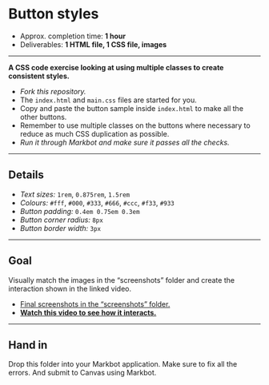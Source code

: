 # Button styles

- Approx. completion time: **1 hour**
- Deliverables: **1 HTML file, 1 CSS file, images**

---

**A CSS code exercise looking at using multiple classes to create consistent styles.**

- *Fork this repository.*
- The `index.html` and `main.css` files are started for you.
- Copy and paste the button sample inside `index.html` to make all the other buttons.
- Remember to use multiple classes on the buttons where necessary to reduce as much CSS duplication as possible.
- *Run it through Markbot and make sure it passes all the checks.*

---

## Details

- *Text sizes:* `1rem`, `0.875rem`, `1.5rem`
- *Colours:* `#fff`, `#000`, `#333`, `#666`, `#ccc`, `#f33`, `#933`
- *Button padding:* `0.4em 0.75em 0.3em`
- *Button corner radius:* `8px`
- *Button border width:* `3px`

---

## Goal

Visually match the images in the “screenshots” folder and create the interaction shown in the linked video.

- [Final screenshots in the “screenshots” folder.](screenshots)
- [**Watch this video to see how it interacts.**](https://youtu.be/l0SGDDgRIII)

---

## Hand in

Drop this folder into your Markbot application. Make sure to fix all the errors. And submit to Canvas using Markbot.
